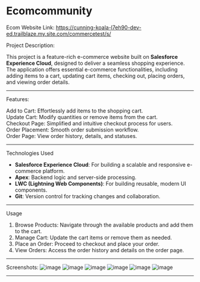 # Ecomcommunity
Ecom Website Link: https://cunning-koala-l7eh90-dev-ed.trailblaze.my.site.com/commercetest/s/


Project Description:

This project is a feature-rich e-commerce website built on **Salesforce Experience Cloud**, designed to deliver a seamless shopping experience. The application offers essential e-commerce functionalities, including adding items to a cart, updating cart items, checking out, placing orders, and viewing order details.

---
Features: 

Add to Cart: Effortlessly add items to the shopping cart.  
Update Cart: Modify quantities or remove items from the cart.  
Checkout Page: Simplified and intuitive checkout process for users.  
Order Placement: Smooth order submission workflow.  
Order Page: View order history, details, and statuses.

---

Technologies Used
- **Salesforce Experience Cloud**: For building a scalable and responsive e-commerce platform.  
- **Apex**: Backend logic and server-side processing.  
- **LWC (Lightning Web Components)**: For building reusable, modern UI components.  
- **Git**: Version control for tracking changes and collaboration.  

---


Usage
1. Browse Products: Navigate through the available products and add them to the cart.  
2. Manage Cart: Update the cart items or remove them as needed.  
3. Place an Order: Proceed to checkout and place your order.  
4. View Orders: Access the order history and details on the order page.

---

Screenshots:
![image](https://github.com/user-attachments/assets/1f35a83c-cf37-45bb-a660-17f8475a793f)
![image](https://github.com/user-attachments/assets/f50d6b44-cc17-4838-a88f-c7d20a13e8f0)
![image](https://github.com/user-attachments/assets/5da36b79-929d-4b2d-bc3a-b204726ba9ae)
![image](https://github.com/user-attachments/assets/9ec80ba0-c219-4ab3-a269-73c1f6281677)
![image](https://github.com/user-attachments/assets/70e32a34-bb21-4250-b311-60d5e654a9e8)
![image](https://github.com/user-attachments/assets/2054a030-09cf-4eda-b6eb-4d377e1055d1)







---
